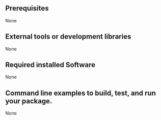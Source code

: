 ## Prerequisites
None
## External tools or development libraries
None
## Required installed Software
None
## Command line examples to build, test, and run your package.
None